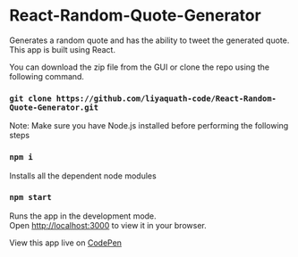 # React-Random-Quote-Generator

Generates a random quote and has the ability to tweet the generated quote. This app is built using React.

You can download the zip file from the GUI or clone the repo using the following command.
### `git clone https://github.com/liyaquath-code/React-Random-Quote-Generator.git`


Note: Make sure you have Node.js installed before performing the following steps

### `npm i`

Installs all the dependent node modules

### `npm start`

Runs the app in the development mode.\
Open [http://localhost:3000](http://localhost:3000) to view it in your browser.

View this app live on [CodePen](https://codepen.io/The-Code-Master/full/jOGMmmd)
